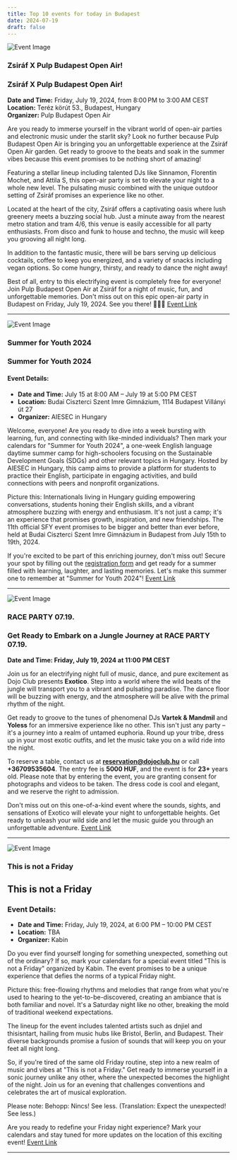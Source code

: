 ```yaml
---
title: Top 10 events for today in Budapest
date: 2024-07-19
draft: false
---
```


![Event Image](https://scontent-fra3-1.xx.fbcdn.net/v/t39.30808-6/450268358_822014730026084_251798851223680714_n.jpg?stp=dst-jpg_s960x960&_nc_cat=101&ccb=1-7&_nc_sid=75d36f&_nc_ohc=XNmNG5dZsFEQ7kNvgEaKUF1&_nc_ht=scontent-fra3-1.xx&oh=00_AYCwzkl0W4Hz9Uc4sDjcdK2R-zVCcdFrQ2JYPOc6uSxEKg&oe=669FA441)

 ### Zsiráf X Pulp Budapest Open Air! 

### Zsiráf X Pulp Budapest Open Air!

**Date and Time:** Friday, July 19, 2024, from 8:00 PM to 3:00 AM CEST  
**Location:** Teréz körút 53., Budapest, Hungary  
**Organizer:** Pulp Budapest Open Air

Are you ready to immerse yourself in the vibrant world of open-air parties and electronic music under the starlit sky? Look no further because Pulp Budapest Open Air is bringing you an unforgettable experience at the Zsiráf Open Air garden. Get ready to groove to the beats and soak in the summer vibes because this event promises to be nothing short of amazing!

Featuring a stellar lineup including talented DJs like Sinnamon, Florentin Mochet, and Attila S, this open-air party is set to elevate your night to a whole new level. The pulsating music combined with the unique outdoor setting of Zsiráf promises an experience like no other.

Located at the heart of the city, Zsiráf offers a captivating oasis where lush greenery meets a buzzing social hub. Just a minute away from the nearest metro station and tram 4/6, this venue is easily accessible for all party enthusiasts. From disco and funk to house and techno, the music will keep you grooving all night long.

In addition to the fantastic music, there will be bars serving up delicious cocktails, coffee to keep you energized, and a variety of snacks including vegan options. So come hungry, thirsty, and ready to dance the night away!

Best of all, entry to this electrifying event is completely free for everyone! Join Pulp Budapest Open Air at Zsiráf for a night of music, fun, and unforgettable memories. Don't miss out on this epic open-air party in Budapest on Friday, July 19, 2024. See you there! 🎉🎶🌿
[Event Link](https://facebook.com/events/1510643116218964)

---
![Event Image](https://scontent-fra3-1.xx.fbcdn.net/v/t39.30808-6/432465851_813983470761268_4745369450747113334_n.jpg?stp=dst-jpg_s960x960&_nc_cat=101&ccb=1-7&_nc_sid=75d36f&_nc_ohc=JESbUD-VDxcQ7kNvgGCLArb&_nc_ht=scontent-fra3-1.xx&oh=00_AYDtjORxD-0unMCF5HwMlV6XyuDDhLJPyYqL8q79yCyrvw&oe=669FBC9A)

 ### Summer for Youth 2024

### Summer for Youth 2024

#### Event Details:
- **Date and Time:** July 15 at 8:00 AM – July 19 at 5:00 PM CEST
- **Location:** Budai Ciszterci Szent Imre Gimnázium, 1114 Budapest Villányi út 27
- **Organizer:** AIESEC in Hungary

Welcome, everyone! Are you ready to dive into a week bursting with learning, fun, and connecting with like-minded individuals? Then mark your calendars for "Summer for Youth 2024", a one-week English language daytime summer camp for high-schoolers focusing on the Sustainable Development Goals (SDGs) and other relevant topics in Hungary. Hosted by AIESEC in Hungary, this camp aims to provide a platform for students to practice their English, participate in engaging activities, and build connections with peers and nonprofit organizations.

Picture this: Internationals living in Hungary guiding empowering conversations, students honing their English skills, and a vibrant atmosphere buzzing with energy and enthusiasm. It's not just a camp; it's an experience that promises growth, inspiration, and new friendships. The 11th official SFY event promises to be bigger and better than ever before, held at Budai Ciszterci Szent Imre Gimnázium in Budapest from July 15th to 19th, 2024.

If you're excited to be part of this enriching journey, don't miss out! Secure your spot by filling out the [registration form](https://bit.ly/SFY24Registration) and get ready for a summer filled with learning, laughter, and lasting memories. Let's make this summer one to remember at "Summer for Youth 2024"!
[Event Link](https://facebook.com/events/375427688792825)

---
![Event Image](https://scontent-fra3-1.xx.fbcdn.net/v/t39.30808-6/450562703_448476028032980_7735699999104741698_n.jpg?stp=dst-jpg_p180x540&_nc_cat=108&ccb=1-7&_nc_sid=75d36f&_nc_ohc=rQeo4j-m-cQQ7kNvgHUgOM-&_nc_ht=scontent-fra3-1.xx&oh=00_AYDc1hDdCh-h9pyktxCjyMpxDdFldrazEqXd4Nz7OcgIDg&oe=669FBB65)

 ### RACE PARTY 07.19.

### Get Ready to Embark on a Jungle Journey at RACE PARTY 07.19.

**Date and Time: Friday, July 19, 2024 at 11:00 PM CEST**

Join us for an electrifying night full of music, dance, and pure excitement as Dojo Club presents **Exotico**. Step into a world where the wild beats of the jungle will transport you to a vibrant and pulsating paradise. The dance floor will be buzzing with energy, and the atmosphere will be alive with the primal rhythm of the night. 

Get ready to groove to the tunes of phenomenal DJs **Vartek & Mandmil** and **Yoless** for an immersive experience like no other. This isn't just any party – it's a journey into a realm of untamed euphoria. Round up your tribe, dress up in your most exotic outfits, and let the music take you on a wild ride into the night. 

To reserve a table, contact us at **reservation@dojoclub.hu** or call **+36709535604**. The entry fee is **5000 HUF**, and the event is for **23+** years old. Please note that by entering the event, you are granting consent for photographs and videos to be taken. The dress code is cool and elegant, and we reserve the right to admission. 

Don't miss out on this one-of-a-kind event where the sounds, sights, and sensations of Exotico will elevate your night to unforgettable heights. Get ready to unleash your wild side and let the music guide you through an unforgettable adventure.
[Event Link](https://facebook.com/events/794621942771384)

---
![Event Image](https://scontent-fra5-1.xx.fbcdn.net/v/t39.30808-6/450537766_811849887737839_3851556076941608770_n.jpg?stp=dst-jpg_s960x960&_nc_cat=100&ccb=1-7&_nc_sid=75d36f&_nc_ohc=BzuacGOKIYMQ7kNvgFK2yJH&_nc_ht=scontent-fra5-1.xx&oh=00_AYD0vQcvFOwym3XA5Qd2D_lllFHPVcKr2fPqjzaEHCyf6Q&oe=669FCAAF)

 ### This is not a Friday

## This is not a Friday

### Event Details:
- **Date and Time:** Friday, July 19, 2024, at 6:00 PM – 10:00 PM CEST
- **Location:** TBA
- **Organizer:** Kabin

Do you ever find yourself longing for something unexpected, something out of the ordinary? If so, mark your calendars for a special event titled "This is not a Friday" organized by Kabin. The event promises to be a unique experience that defies the norms of a typical Friday night.

Picture this: free-flowing rhythms and melodies that range from what you're used to hearing to the yet-to-be-discovered, creating an ambiance that is both familiar and novel. It's a Saturday night like no other, breaking the mold of traditional weekend expectations.

The lineup for the event includes talented artists such as dnjiel and thisisntart, hailing from music hubs like Bristol, Berlin, and Budapest. Their diverse backgrounds promise a fusion of sounds that will keep you on your feet all night long.

So, if you're tired of the same old Friday routine, step into a new realm of music and vibes at "This is not a Friday." Get ready to immerse yourself in a sonic journey unlike any other, where the unexpected becomes the highlight of the night. Join us for an evening that challenges conventions and celebrates the art of musical exploration.

Please note: Behopp: Nincs! See less. (Translation: Expect the unexpected! See less.)

Are you ready to redefine your Friday night experience? Mark your calendars and stay tuned for more updates on the location of this exciting event!
[Event Link](https://facebook.com/events/1111723366561284)

---
